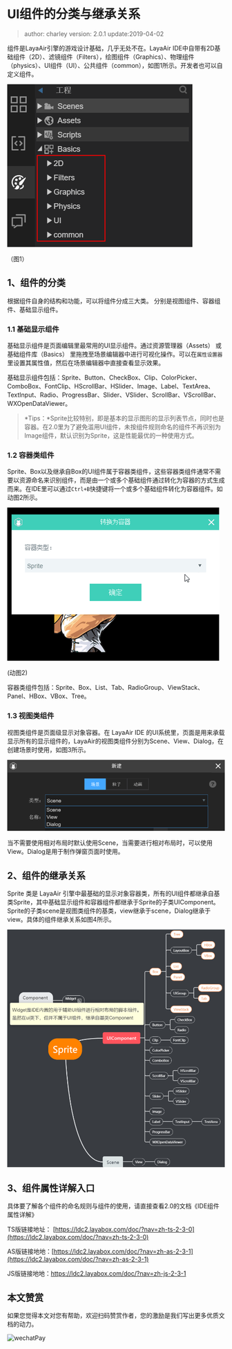 # UI组件的分类与继承关系

> author: charley	  version: 2.0.1	update:2019-04-02

组件是LayaAir引擎的游戏设计基础，几乎无处不在。LayaAir IDE中自带有2D基础组件（2D）、滤镜组件（Filters），绘图组件（Graphics）、物理组件（physics）、UI组件（UI）、公共组件（common），如图1所示。开发者也可以自定义组件。

![图1](img/1.png) 

（图1）

## 1、组件的分类

根据组件自身的结构和功能，可以将组件分成三大类。 分别是视图组件、容器组件、基础显示组件。

### 1.1 基础显示组件

基础显示组件是页面编辑里最常用的UI显示组件。通过资源管理器（Assets） 或 基础组件库（Basics） 里拖拽至场景编辑器中进行可视化操作。可以在`属性设置器`里设置其属性值，然后在场景编辑器中直接查看显示效果。

基础显示组件包括：Sprite、Button、CheckBox、Clip、ColorPicker、ComboBox、FontClip、HScrollBar、HSlider、Image、Label、TextArea、TextInput、Radio、ProgressBar、Slider、VSlider、ScrollBar、VScrollBar、WXOpenDataViewer。

> *Tips：*Sprite比较特别，即是基本的显示图形的显示列表节点，同时也是容器。在2.0里为了避免滥用UI组件，未按组件规则命名的组件不再识别为Image组件，默认识别为Sprite，这是性能最优的一种使用方式。

### 1.2 容器类组件

Sprite、Box以及继承自Box的UI组件属于容器类组件，这些容器类组件通常不需要以资源命名来识别组件，而是由一个或多个基础组件通过转化为容器的方式生成而来。在IDE里可以通过`Ctrl+B`快捷键将一个或多个基础组件转化为容器组件。如动图2所示。

![动图3](img/2.gif) 

 (动图2)

容器类组件包括：Sprite、Box、List、Tab、RadioGroup、ViewStack、Panel、HBox、VBox、Tree。

### 1.3 视图类组件

视图类组件是页面级显示对象容器。在 LayaAir IDE 的UI系统里，页面是用来承载显示所有的显示组件的，LayaAir的视图类组件分别为Scene、View、Dialog，在创建场景时使用，如图3所示。

![图3](img/3.png) 

 当不需要使用相对布局时默认使用Scene，当需要进行相对布局时，可以使用View。Dialog是用于制作弹窗页面时使用。



## 2、组件的继承关系

Sprite 类是 LayaAir 引擎中最基础的显示对象容器类，所有的UI组件都继承自基类Sprite，其中基础显示组件和容器组件都继承于Sprite的子类UIComponent。Sprite的子类scene是视图类组件的基类，view继承于scene，Dialog继承于view。具体的组件继承关系如图4所示。

![图4](img/4.png)



## 3、组件属性详解入口

具体要了解各个组件的命名规则与组件的使用，请直接查看2.0的文档《IDE组件属性详解》

TS版链接地址： [https://ldc2.layabox.com/doc/?nav=zh-ts-2-3-0](https://ldc2.layabox.com/doc/?nav=zh-ts-2-3-0)

AS版链接地地：[https://ldc2.layabox.com/doc/?nav=zh-as-2-3-1](https://ldc2.layabox.com/doc/?nav=zh-as-2-3-1)

JS版链接地地：https://ldc2.layabox.com/doc/?nav=zh-js-2-3-1





## 本文赞赏

如果您觉得本文对您有帮助，欢迎扫码赞赏作者，您的激励是我们写出更多优质文档的动力。

![wechatPay](../../../../wechatPay.jpg) 